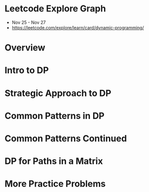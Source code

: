 # Leetcode Explore Graph

- Nov 25 - Nov 27
- https://leetcode.com/explore/learn/card/dynamic-programming/

# Overview

# Intro to DP

# Strategic Approach to DP

# Common Patterns in DP

# Common Patterns Continued

# DP for Paths in a Matrix

# More Practice Problems
